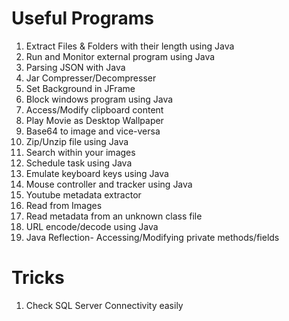 # Useful Programs

1) Extract Files & Folders with their length using Java <br/>
2) Run and Monitor external program using Java <br/>
3) Parsing JSON with Java <br/>
4) Jar Compresser/Decompresser <br/>
5) Set Background in JFrame <br/>
6) Block windows program using Java <br/>
7) Access/Modify clipboard content <br/>
8) Play Movie as Desktop Wallpaper <br/>
9) Base64 to image and vice-versa <br/>
10) Zip/Unzip file using Java <br/>
11) Search within your images <br/>
12) Schedule task using Java <br/>
13) Emulate keyboard keys using Java <br/>
14) Mouse controller and tracker using Java <br/>
15) Youtube metadata extractor <br/>
16) Read from Images <br/>
17) Read metadata from an unknown class file <br/>
18) URL encode/decode using Java <br/>
19) Java Reflection- Accessing/Modifying private methods/fields <br/>

# Tricks

1) Check SQL Server Connectivity easily <br/>
